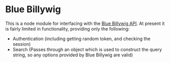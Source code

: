 # Blue Billywig

This is a node module for interfacing with the [Blue Billywig API](http://support.bluebillywig.com/vms-api-guide). At present it is fairly limited in functionality, providing only the following:

* Authentication (including getting random token, and checking the session)
* Search (Passes through an object which is used to construct the query string, so any options provided by Blue Billywig are valid)

